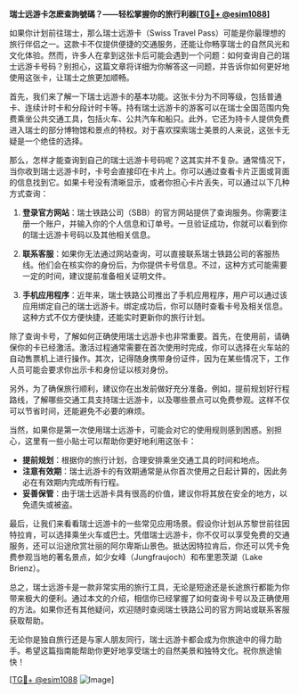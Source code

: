 **瑞士远游卡怎麽查詢號碼？——轻松掌握你的旅行利器[[TG💪+ @esim1088](https://t.me/s/esim1088)]**

如果你计划前往瑞士，那么瑞士远游卡（Swiss Travel Pass）可能是你最理想的旅行伴侣之一。这款卡不仅提供便捷的交通服务，还能让你畅享瑞士的自然风光和文化体验。然而，许多人在拿到这张卡后可能会遇到一个问题：如何查询自己的瑞士远游卡号码？别担心，这篇文章将详细为你解答这一问题，并告诉你如何更好地使用这张卡，让瑞士之旅更加顺畅。

首先，我们来了解一下瑞士远游卡的基本功能。这张卡分为不同等级，包括普通卡、连续计时卡和分段计时卡等。持有瑞士远游卡的游客可以在瑞士全国范围内免费乘坐公共交通工具，包括火车、公共汽车和船只。此外，它还为持卡人提供免费进入瑞士的部分博物馆和景点的特权。对于喜欢探索瑞士美景的人来说，这张卡无疑是一个绝佳的选择。

那么，怎样才能查询到自己的瑞士远游卡号码呢？这其实并不复杂。通常情况下，当你收到瑞士远游卡时，卡号会直接印在卡片上。你可以通过查看卡片正面或背面的信息找到它。如果卡号没有清晰显示，或者你担心卡片丢失，可以通过以下几种方式查询：

1. **登录官方网站**：瑞士铁路公司（SBB）的官方网站提供了查询服务。你需要注册一个账户，并输入你的个人信息和订单号。一旦验证成功，你就可以看到你的瑞士远游卡号码以及其他相关信息。

2. **联系客服**：如果你无法通过网站查询，可以直接联系瑞士铁路公司的客服热线。他们会在核实你的身份后，为你提供卡号信息。不过，这种方式可能需要一定的时间，建议提前准备相关证明文件。

3. **手机应用程序**：近年来，瑞士铁路公司推出了手机应用程序，用户可以通过该应用绑定自己的瑞士远游卡。绑定成功后，你可以随时查看卡号及相关信息。这种方式不仅方便快捷，还能实时更新你的旅行计划。

除了查询卡号，了解如何正确使用瑞士远游卡也非常重要。首先，在使用前，请确保你的卡已经激活。激活过程通常需要在首次使用时完成，你可以选择在火车站的自动售票机上进行操作。其次，记得随身携带身份证件，因为在某些情况下，工作人员可能会要求你出示卡和身份证以核对身份。

另外，为了确保旅行顺利，建议你在出发前做好充分准备。例如，提前规划好行程路线，了解哪些交通工具支持瑞士远游卡，以及哪些景点可以免费参观。这样不仅可以节省时间，还能避免不必要的麻烦。

当然，如果你是第一次使用瑞士远游卡，可能会对它的使用规则感到困惑。别担心，这里有一些小贴士可以帮助你更好地利用这张卡：

- **提前规划**：根据你的旅行计划，合理安排乘坐交通工具的时间和地点。
- **注意有效期**：瑞士远游卡的有效期通常是从你首次使用之日起计算的，因此务必在有效期内完成所有行程。
- **妥善保管**：由于瑞士远游卡具有很高的价值，建议你将其放在安全的地方，以免遗失或被盗。

最后，让我们来看看瑞士远游卡的一些常见应用场景。假设你计划从苏黎世前往因特拉肯，可以选择乘坐火车或巴士。凭借瑞士远游卡，你不仅可以享受免费的交通服务，还可以沿途欣赏壮丽的阿尔卑斯山景色。抵达因特拉肯后，你还可以凭卡免费参观当地的著名景点，如少女峰（Jungfraujoch）和布里恩茨湖（Lake Brienz）。

总之，瑞士远游卡是一款非常实用的旅行工具，无论是短途还是长途旅行都能为你带来极大的便利。通过本文的介绍，相信你已经掌握了如何查询卡号以及正确使用的方法。如果你还有其他疑问，欢迎随时查阅瑞士铁路公司的官方网站或联系客服获取帮助。

无论你是独自旅行还是与家人朋友同行，瑞士远游卡都会成为你旅途中的得力助手。希望这篇指南能帮助你更好地享受瑞士的自然美景和独特文化。祝你旅途愉快！

[[TG💪+ @esim1088](https://t.me/s/esim1088) ![Image](https://i.postimg.cc/4NQfJmqS/Snipaste-2025-05-13-00-14-12.png)]